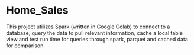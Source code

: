 # Home_Sales

This project utilizes Spark (written in Google Colab) to connect to a database, query the data to pull relevant information, cache a local table view and test run time for queries through spark, parquet and cached data for comparison. 
